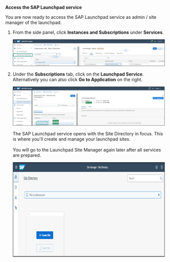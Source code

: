 <p "text-align: left;"><strong>Access the SAP Launchpad service</strong></p>
<p>You are now ready to access the SAP Launchpad service as admin / site manager of the launchpad.</p>
<ol>
<li>
<p>From the side panel, click&nbsp;<strong>Instances and Subscriptions&nbsp;</strong>under <strong>Services</strong>.</p>
  
![](../images/Instances_and_subscriptions.png)

<li>
<p>Under the&nbsp;<strong>Subscriptions</strong> tab, click on the <strong>Launchpad Service</strong>. Alternatively you can also click <strong>Go to Application</strong>&nbsp;on the right.</p>
  
![](../images/Go_to_application.png)
  

<p>The SAP Launchpad service opens with the Site Directory in focus. This is where you'll create and manage your launchpad sites. <br /><br />You will go to the Launchpad Site Manager again later after all services are prepared.</p>
<p><img src="/images/Open_site_directory.png" alt="Open Site Directory" width="860" height="298" /></p>
</li>
</ol>
